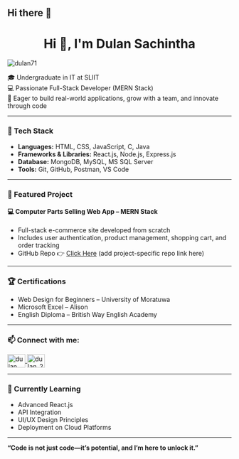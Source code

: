 ## Hi there 👋

<h1 align="center">Hi 👋, I'm Dulan Sachintha</h1>

<p align="left"> 
  <img src="https://komarev.com/ghpvc/?username=dulan71&label=Profile%20views&color=0e75b6&style=flat" alt="dulan71" />
</p>

🎓 Undergraduate in IT at SLIIT  
💻 Passionate Full-Stack Developer (MERN Stack)  
🎯 Eager to build real-world applications, grow with a team, and innovate through code  

---

### 🔧 Tech Stack
- **Languages:** HTML, CSS, JavaScript, C, Java  
- **Frameworks & Libraries:** React.js, Node.js, Express.js  
- **Database:** MongoDB, MySQL, MS SQL Server  
- **Tools:** Git, GitHub, Postman, VS Code  

---

### 📂 Featured Project

#### 💻 Computer Parts Selling Web App – MERN Stack
- Full-stack e-commerce site developed from scratch  
- Includes user authentication, product management, shopping cart, and order tracking  
- GitHub Repo 👉 [Click Here](https://github.com/dulan71) (add project-specific repo link here)

---

### 🏆 Certifications
- Web Design for Beginners – University of Moratuwa  
- Microsoft Excel – Alison  
- English Diploma – British Way English Academy  

---

### 📫 Connect with me:
<p align="left">
  <a href="https://fb.com/dulan sachintha" target="blank">
    <img align="center" src="https://raw.githubusercontent.com/rahuldkjain/github-profile-readme-generator/master/src/images/icons/Social/facebook.svg" alt="dulan sachintha" height="30" width="40" />
  </a>
  <a href="https://instagram.com/dulan_2" target="blank">
    <img align="center" src="https://raw.githubusercontent.com/rahuldkjain/github-profile-readme-generator/master/src/images/icons/Social/instagram.svg" alt="dulan_2" height="30" width="40" />
  </a>
</p>

---

### 🌱 Currently Learning
- Advanced React.js  
- API Integration  
- UI/UX Design Principles  
- Deployment on Cloud Platforms

---

**“Code is not just code—it’s potential, and I’m here to unlock it.”**
